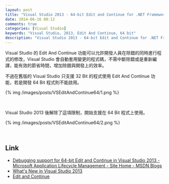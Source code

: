 ```yaml
---
layout: post
title: "Visual Studio 2013 - 64-bit Edit and Continue for .NET Framework code"
date: 2014-06-16 00:12
comments: true
categories: [Visual Studio]
keywords: "Visual Studio, 2013, Edit And Continue, 64 bit"
description: "Visual Studio 2013 - 64-bit Edit and Continue for .NET Framework code"
---
```


Visual Studio 的 Edit And Continue 功能可以允許開發人員在除錯的同時進行程式的修改，Visual Studio 會自動套用變更的程式碼，不需中斷除錯或是重新編譯，能有效的節省時間，增加除錯與開發上的效率。 

<!-- More -->

不過在舊版的 Visual Studio 只支援 32 Bit 的程式使用 Edit And Continue 功能，若是開發 64 Bit 程式則不能啟用。  

{% img /images/posts/VSEditAndContinue64/1.png %}

<br/>

Visual Studio 2013 後解除了這項限制，開始支援在 64 Bit 程式上使用。

{% img /images/posts/VSEditAndContinue64/2.png %}

<br/>

Link
----
* [Debugging support for 64-bit Edit and Continue in Visual Studio 2013 - Microsoft Application Lifecycle Management - Site Home - MSDN Blogs](http://blogs.msdn.com/b/visualstudioalm/archive/2013/06/26/debugging-support-for-64-bit-edit-and-continue-in-visual-studio-2013.aspx)
* [What's New in Visual Studio 2013](http://msdn.microsoft.com/en-us/library/bb386063.aspx)
* [Edit and Continue](http://msdn.microsoft.com/en-us/library/bcew296c.aspx)
